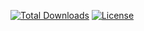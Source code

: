 [![Total Downloads](https://poser.pugx.org/phpoffice/phpword/downloads.png)](https://kopaskode.com)
[![License](https://poser.pugx.org/phpoffice/phpword/license.png)](https://kopaskode.com)
